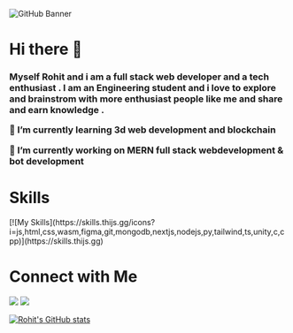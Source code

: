 ![GitHub Banner](https://cdn.discordapp.com/attachments/577128047740977162/935783584151797770/preview.jpg)



<h1>Hi there 👋 </h1>
 
 <h3>Myself Rohit and i am a full stack web developer and a tech enthusiast . I am an Engineering student and i love to explore and brainstrom with more enthusiast people like me and share and earn knowledge .

 🌱 I’m currently learning 3d web development and blockchain
 
 🔭 I’m currently working on MERN full stack webdevelopment & bot development</h3>
 
<h1><Strong>Skills</Strong></h1>
[![My Skills](https://skills.thijs.gg/icons?i=js,html,css,wasm,figma,git,mongodb,nextjs,nodejs,py,tailwind,ts,unity,c,cpp)](https://skills.thijs.gg)
<!-- [![](https://img.shields.io/badge/Node.js-43853D?style=flat&logo=node.js&logoColor=white)]()
[![](https://img.shields.io/badge/React-20232A?style=flat&logo=react&logoColor=61DAFB)]()
[![](https://img.shields.io/badge/Redux-593D88?style=flat&logo=redux&logoColor=white)]()
[![](	https://img.shields.io/badge/React_Router-CA4245?style=flat&logo=react-router&logoColor=white)]()
[![](https://img.shields.io/badge/JavaScript-F7DF1E?style=flat&logo=javascript&logoColor=black)]()
![Threejs](https://img.shields.io/badge/threejs-black?style=for-the-badge&logo=three.js&logoColor=white)
[![](https://img.shields.io/badge/Python-14354C?style=flat&logo=python&logoColor=white)]()
[![](https://img.shields.io/badge/C-00599C?style=flat&logo=c&logoColor=white)]()
[![](	https://img.shields.io/badge/C%2B%2B-00599C?style=flat&logo=c%2B%2B&logoColor=white)]()
[![](https://img.shields.io/badge/HTML5-E34F26?style=flat&logo=html5&logoColor=white)]()
[![](	https://img.shields.io/badge/CSS3-1572B6?style=flat&logo=css3&logoColor=white)]()
[![](https://img.shields.io/badge/TypeScript-007ACC?style=flat&logo=typescript&logoColor=white)]() -->
<h1><Strong>Connect with Me </Strong></h1>

<!-- [![](https://img.icons8.com/fluency/48/000000/instagram-new.png)]() -->
[![](https://img.icons8.com/color/48/000000/linkedin.png)](https://www.linkedin.com/in/rohit-yadav-b2a0a7202/)
[![](https://img.icons8.com/fluency/48/000000/twitter-squared.png)](https://twitter.com/yadav_rohit_26)

<!--
**yadav-rohit/yadav-rohit** is a ✨ _special_ ✨ repository because its `README.md` (this file) appears on your GitHub profile.

Here are some ideas to get you started:

- 🔭 I’m currently working on ...
- 🌱 I’m currently learning ...
- 👯 I’m looking to collaborate on ...
- 🤔 I’m looking for help with ...
- 💬 Ask me about ...
- 📫 How to reach me: ...
- 😄 Pronouns: ...
- ⚡ Fun fact: ...
-->
[![Rohit's GitHub stats](https://github-readme-stats.vercel.app/api?username=yadav-rohit&theme=radical)](https://github.com/anuraghazra/github-readme-stats)
